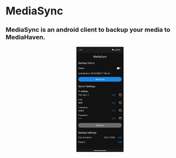 # MediaSync

### MediaSync is an android client to backup your media to MediaHaven.


<div align="center">
  <img src="./docs/assets/mediasync-main.png" alt="screenshot" width="25%">
</div>

